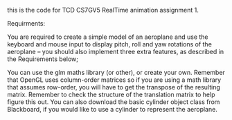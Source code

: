 this is the code for TCD CS7GV5 RealTime animation assignment 1.

Requirments: 

You are required to create a simple model of an aeroplane and use the keyboard and mouse input
to display pitch, roll and yaw rotations of the aeroplane – you should also implement three extra
features, as described in the Requirements below; 

You can use the glm maths library (or other), or create your own. Remember that OpenGL uses
column-order matrices so if you are using a math library that assumes row-order, you will have
to get the transpose of the resulting matrix. Remember to check the structure of the translation
matrix to help figure this out. You can also download the basic cylinder object class from
Blackboard, if you would like to use a cylinder to represent the aeroplane.

